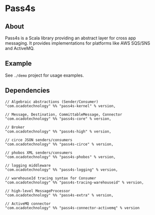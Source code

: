 # Pass4s

## About

Pass4s is a Scala library providing an abstract layer for cross app messaging. It provides implementations for platforms like AWS SQS/SNS and ActiveMQ.

## Example

See `./demo` project for usage examples.

## Dependencies

```
// Algebraic abstractions (Sender/Consumer)
"com.ocadotechnology" %% "pass4s-kernel" % version,

// Message, Destination, CommittableMessage, Connector
"com.ocadotechnology" %% "pass4s-core" % version,

// Broker
"com.ocadotechnology" %% "pass4s-high" % version,

// circe JSON senders/consumers
"com.ocadotechnology" %% "pass4s-circe" % version,

// phobos XML senders/consumers
"com.ocadotechnology" %% "pass4s-phobos" % version,

// logging middleware
"com.ocadotechnology" %% "pass4s-logging" % version,

// warehouseId tracing syntax for Consumer
"com.ocadotechnology" %% "pass4s-tracing-warehouseid" % version,

// high-level MessageProcessor
"com.ocadotechnology" %% "pass4s-extra" % version,

// ActiveMQ connector
"com.ocadotechnology" %% "pass4s-connector-activemq" % version
```